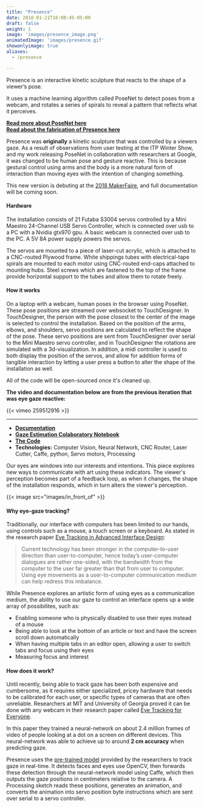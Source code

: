 ```yaml
---
title: "Presence"
date: 2018-01-21T16:08:45-05:00
draft: false
weight: 1
image: 'images/presence_image.png'
animatedImage: 'images/presence.gif'
showonlyimage: true
aliases:
  - /presence

---
```


Presence is an interactive kinetic sculpture that reacts to the shape of a viewer’s pose.  

It uses a machine learning algorithm called PoseNet to detect poses from a webcam, and rotates a series of spirals to reveal a pattern that reflects what it perceives.

<!--more-->

**[Read more about PoseNet here](https://medium.com/tensorflow/real-time-human-pose-estimation-in-the-browser-with-tensorflow-js-7dd0bc881cd5)**
<br/>
**[Read about the fabrication of Presence here](https://www.danioved.com/blog/posts/presence/fabricating-the-kinetic-sculpture/)**

Presence was **originally** a kinetic sculpture that was controlled by a viewers gaze. As a result of observations from user testing at the ITP Winter Show, and my work
releasing PoseNet in collaboration with researchers at Google, it was changed to be human pose and gesture reactive.  This is because gestural control using arms and the body is a more natural form of interaction than moving eyes with the intention of changing something.

This new version is debuting at the [2018 MakerFaire](https://makerfaire.com/new-york/), and full documentation will be coming soon.

#### Hardware

The installation consists of 21 Futaba S3004 servos controlled by a Mini Maestro 24-Channel USB Servo Controller, which is connected over usb to a PC with a Nvidia gtx970 gpu.  A basic webcam is connected over usb to the PC.  A 5V 8A power supply powers the servos.
 
The servos are mounted to a piece of laser-cut acrylic, which is attached to a CNC-routed Plywood frame.  White shippings tubes with electrical-tape spirals are mounted to each motor using CNC-routed end-caps attached to mounting hubs.  Steel screws which are fastened to the top of the frame provide horizontal support to the tubes and allow them to rotate freely.

#### How it works

On a laptop with a webcam, human poses in the browser using PoseNet. These pose positions are streamed over websocket to TouchDesigner.
In TouchDesigner, the person with the pose closest to the center of the image is selected to control the installation.  Based on the
position of the arms, elbows, and shoulders, servo positions are calculated to reflect the shape of the pose.  These servo positions are sent
from TouchDesigner over serial to the Mini Maestro servo controller, and in TouchDesigner the rotations are simulated with a 3d-visualization.
In addition, a midi controller is used to both display the position of the servos, and allow for addition forms of tangible interaction by letting
a user press a button to alter the shape of the installation as well.

All of the code will be open-sourced once it's cleaned up.

**The video and documentation below are from the previous iteration that was eye gaze reactive:** 

{{< vimeo 259512916 >}}

---

* **[Documentation](/blog/tags/presence)**
* **[Gaze Estimation Colaboratory Notebook](https://colab.research.google.com/drive/11s5IQkI8H-kIn00Kg6Sqp-dD3RwsICdE#scrollTo=F-jyn1bRR8M8)**
* **[The Code](https://github.com/oveddan/presence)**
* **Technologies:** Computer Vision, Neural Network, CNC Router, Laser Cutter, Caffe, python, Servo motors, Processing

Our eyes are windows into our interests and intentions.
This piece explores new ways to communicate with art using these indicators.
The viewer's perception becomes part of a feedback loop, as when it changes,
the shape of the installation responds, which in turn alters the viewer's
perception.

{{< image src="images/in_front_of" >}}

#### Why eye-gaze tracking?

Traditionally, our interface with computers has been limited to our hands, using controls such as a mouse,
a touch screen or a keyboard.  As stated in the research paper [Eye Tracking in Advanced Interface Design](http://www.cs.tufts.edu/~jacob/papers/barfield.pdf):

> Current technology has been stronger in the computer-to-user direction than user-to-computer, hence today’s user-computer dialogues are rather one-sided, with the bandwidth from the computer to the user far greater than that from user to computer. Using eye movements as a user-to-computer communication medium can help redress this imbalance. 

While Presence explores an artistic form of using eyes as a communication medium, the ability to use our gaze to control an interface opens up a wide array of possibilites, such as:

* Enabling someone who is physically disabled to use their eyes instead of a mouse
* Being able to look at the bottom of an article or text and have the screen scroll down automatically
* When having multiple tabs in an editor open, allowing a user to switch tabs and focus using their eyes
* Measuring focus and interest

#### How does it work?

Until recently, being able to track gaze has been both expensive and cumbersome, as it requires either specialized, pricey hardware that needs to be calibrated for each user, or specific types of cameras that are often unreliable.
Researchers at MIT and University of Georgia proved it can be done with any webcam in their research paper called [Eye Tracking for Everyone](http://gazecapture.csail.mit.edu/).  

In this paper they trained a neural-network on about 2.4 million frames of video of people looking at a dot on a screen on different devices.  This neural-network was able to achieve up to around **2 cm accuracy** when predicting gaze.  

Presence uses the [pre-trained model](https://github.com/CSAILVision/GazeCapture) provided by the researchers to track gaze in real-time. It detects faces and eyes use OpenCV, then forwards these detection through the neural-network model using Caffe, which then outputs the gaze positions in centimeters relative to the camera.  A Processing sketch reads these positions, generates an animation, and converts the animation into servo position byte instructions which are sent over serial to a servo controller.
 
